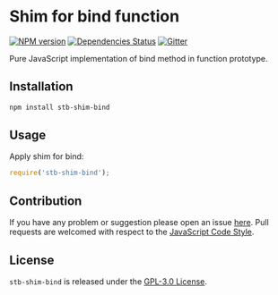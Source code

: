 Shim for bind function
======================

[![NPM version](https://img.shields.io/npm/v/stb-shim-bind.svg?style=flat-square)](https://www.npmjs.com/package/stb-shim-bind)
[![Dependencies Status](https://img.shields.io/david/stbsdk/shim-bind.svg?style=flat-square)](https://david-dm.org/stbsdk/shim-bind)
[![Gitter](https://img.shields.io/badge/gitter-join%20chat-blue.svg?style=flat-square)](https://gitter.im/DarkPark/stb)


Pure JavaScript implementation of bind method in function prototype.


## Installation

```bash
npm install stb-shim-bind
```


## Usage

Apply shim for bind:

```js
require('stb-shim-bind');
```


## Contribution

If you have any problem or suggestion please open an issue [here](https://github.com/stbsdk/shim-bind/issues).
Pull requests are welcomed with respect to the [JavaScript Code Style](https://github.com/DarkPark/jscs).


## License

`stb-shim-bind` is released under the [GPL-3.0 License](http://opensource.org/licenses/GPL-3.0).
